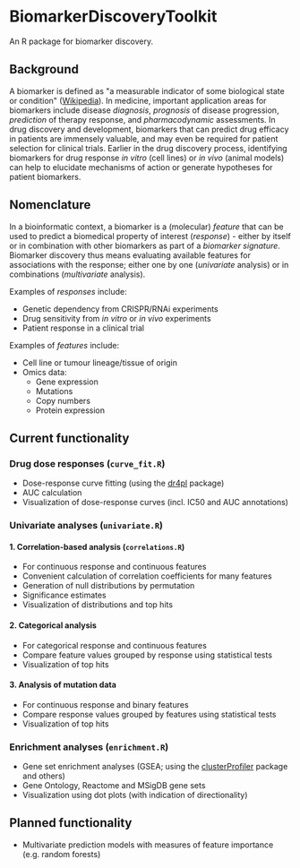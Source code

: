 # BiomarkerDiscoveryToolkit

An R package for biomarker discovery.

## Background

A biomarker is defined as "a measurable indicator of some biological state or condition" ([Wikipedia](https://en.wikipedia.org/wiki/Biomarker)).
In medicine, important application areas for biomarkers include disease *diagnosis*, *prognosis* of disease progression, *prediction* of therapy response, and *pharmacodynamic* assessments.
In drug discovery and development, biomarkers that can predict drug efficacy in patients are immensely valuable, and may even be required for patient selection for clinical trials.
Earlier in the drug discovery process, identifying biomarkers for drug response *in vitro* (cell lines) or *in vivo* (animal models) can help to elucidate mechanisms of action or generate hypotheses for patient biomarkers.

## Nomenclature

In a bioinformatic context, a biomarker is a (molecular) *feature* that can be used to predict a biomedical property of interest (*response*) - either by itself or in combination with other biomarkers as part of a *biomarker signature*.
Biomarker discovery thus means evaluating available features for associations with the response; either one by one (*univariate* analysis) or in combinations (*multivariate* analysis).

Examples of *responses* include:
- Genetic dependency from CRISPR/RNAi experiments
- Drug sensitivity from *in vitro* or *in vivo* experiments
- Patient response in a clinical trial

Examples of *features* include:
- Cell line or tumour lineage/tissue of origin
- Omics data:
  - Gene expression
  - Mutations
  - Copy numbers
  - Protein expression

## Current functionality

### Drug dose responses (`curve_fit.R`)
- Dose-response curve fitting (using the [dr4pl](https://cran.r-project.org/package=dr4pl) package)
- AUC calculation
- Visualization of dose-response curves (incl. IC50 and AUC annotations)

### Univariate analyses (`univariate.R`)

#### 1. Correlation-based analysis (`correlations.R`)
- For continuous response and continuous features
- Convenient calculation of correlation coefficients for many features
- Generation of null distributions by permutation
- Significance estimates
- Visualization of distributions and top hits

#### 2. Categorical analysis
- For categorical response and continuous features
- Compare feature values grouped by response using statistical tests
- Visualization of top hits

#### 3. Analysis of mutation data
- For continuous response and binary features
- Compare response values grouped by features using statistical tests
- Visualization of top hits

### Enrichment analyses (`enrichment.R`)
- Gene set enrichment analyses (GSEA; using the [clusterProfiler](https://bioconductor.org/packages/clusterProfiler/) package and others)
- Gene Ontology, Reactome and MSigDB gene sets
- Visualization using dot plots (with indication of directionality)

## Planned functionality
- Multivariate prediction models with measures of feature importance (e.g. random forests)
